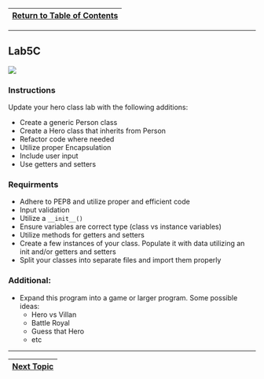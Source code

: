 |[Return to Table of Contents](/00-Table-of-Contents.md)|
|---|

---

## Lab5C

![](../.gitbook/assets/ironman.jpg)

### Instructions

Update your hero class lab with the following additions:

* Create a generic Person class
* Create a Hero class that inherits from Person
* Refactor code where needed
* Utilize proper Encapsulation
* Include user input
* Use getters and setters

### Requirments

* Adhere to PEP8 and utilize proper and efficient code
* Input validation
* Utilize a `__init__()` 
* Ensure variables are correct type \(class vs instance variables\)
* Utilize methods for getters and setters
* Create a few instances of your class. Populate it with data utilizing an init and/or getters and setters
* Split your classes into separate files and import them properly

### Additional:

* Expand this program into a game or larger program. Some possible ideas:
  * Hero vs Villan
  * Battle Royal
  * Guess that Hero
  * etc

---

|[Next Topic](/05_oop/04_exceptions.md)|
|---|
